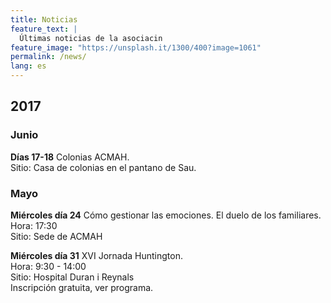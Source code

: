 ```yaml
---
title: Noticias
feature_text: |
  Últimas noticias de la asociacin
feature_image: "https://unsplash.it/1300/400?image=1061"
permalink: /news/
lang: es
---
```


## 2017

### Junio
**Días 17-18** Colonias ACMAH.  
Sitio: Casa de colonias en el pantano de Sau.


### Mayo
**Miércoles día 24** Cómo gestionar las emociones. El duelo de los familiares.  
Hora: 17:30  
Sitio: Sede de ACMAH


**Miércoles día 31** XVI Jornada Huntington.  
Hora: 9:30 - 14:00  
Sitio: Hospital Duran i Reynals  
Inscripción gratuita, ver programa.
